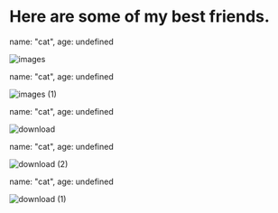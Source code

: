 # Here are some of my best friends.

name: "cat", age: undefined

![images](https://github.com/user-attachments/assets/c5fa8624-1196-42bb-9323-bd9eda19f412)

name: "cat", age: undefined

![images (1)](https://github.com/user-attachments/assets/9d50b9be-f645-4696-8f60-701b7839cded)

name: "cat", age: undefined

![download](https://github.com/user-attachments/assets/8d482de6-2a16-4b01-a939-2dd0587841aa)

name: "cat", age: undefined

![download (2)](https://github.com/user-attachments/assets/0eb1d70e-f320-4dd8-8cf3-a9072e76e989)

name: "cat", age: undefined

![download (1)](https://github.com/user-attachments/assets/1d2ea4d3-a89c-4931-a020-e628c315a1dd)
